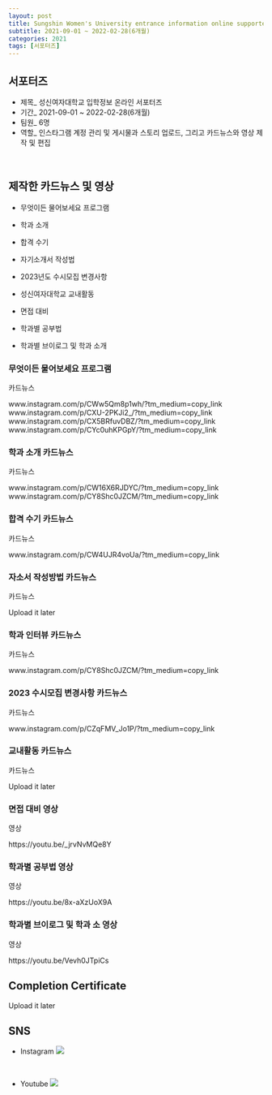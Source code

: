 ```yaml
---
layout: post
title: Sungshin Women's University entrance information online supporters
subtitle: 2021-09-01 ~ 2022-02-28(6개월)
categories: 2021 
tags: [서포터즈]
---
```


## 서포터즈  
- 제목_ 성신여자대학교 입학정보 온라인 서포터즈
- 기간_ 2021-09-01 ~ 2022-02-28(6개월)
- 팀원_ 6명
- 역할_ 인스타그램 계정 관리 및 게시물과 스토리 업로드, 그리고 카드뉴스와 영상 제작 및 편집
<br>


## 제작한 카드뉴스 및 영상 
- 무엇이든 물어보세요 프로그램
- 학과 소개
- 합격 수기
- 자기소개서 작성법
- 2023년도 수시모집 변경사항
- 성신여자대학교 교내활동

- 면접 대비
- 학과별 공부법
- 학과별 브이로그 및 학과 소개   


### 무엇이든 물어보세요 프로그램  
<p>카드뉴스</p>  
<p>
      www.instagram.com/p/CWw5Qm8p1wh/?tm_medium=copy_link<br>
      www.instagram.com/p/CXU-2PKJi2_/?tm_medium=copy_link<br>
      www.instagram.com/p/CX5BRfuvDBZ/?tm_medium=copy_link<br>
      www.instagram.com/p/CYc0uhKPGpY/?tm_medium=copy_link</p> 

### 학과 소개 카드뉴스
<p>카드뉴스</p>  
<p>
      www.instagram.com/p/CW16X6RJDYC/?tm_medium=copy_link<br>
      www.instagram.com/p/CY8Shc0JZCM/?tm_medium=copy_link</p> 

### 합격 수기 카드뉴스
<p>카드뉴스</p>  
<p>
      www.instagram.com/p/CW4UJR4voUa/?tm_medium=copy_link</p> 

### 자소서 작성방법 카드뉴스
<p>카드뉴스</p>  
<p> Upload it later </p>
      
### 학과 인터뷰 카드뉴스
<p>카드뉴스</p>  
<p>
      www.instagram.com/p/CY8Shc0JZCM/?tm_medium=copy_link</p>

### 2023 수시모집 변경사항 카드뉴스
<p>카드뉴스</p>  
<p>
      www.instagram.com/p/CZqFMV_Jo1P/?tm_medium=copy_link</p> 

### 교내활동 카드뉴스
<p>카드뉴스</p> 
<p> Upload it later </p>
      
### 면접 대비 영상
<p>영상</p>  
<p>
      https://youtu.be/_jrvNvMQe8Y</p> 
      
### 학과별 공부법 영상
<p>영상</p>  
<p>
      https://youtu.be/8x-aXzUoX9A</p> 
      
### 학과별 브이로그 및 학과 소 영상
<p>영상</p>  
<p>
      https://youtu.be/Vevh0JTpiCs</p> 

## Completion Certificate
<p> Upload it later </p>

## SNS  
- Instagram
<a href="https://www.instagram.com/with_sujung/"><img src="https://img.shields.io/badge/Instagram-E4405F?style=flat-square&logo=Instagram&logoColor=white&link=https://www.instagram.com/with_sujung/"/></a>

<br>

- Youtube 
<a href="https://www.youtube.com/channel/UCzA0V47Yoxoh8KcfOwHlZNw"><img src="https://img.shields.io/badge/Youtube-FF0000?style=flat-square&logo=Youtube&logoColor=white&link=https://www.youtube.com/channel/UCzA0V47Yoxoh8KcfOwHlZNw/"/></a>
